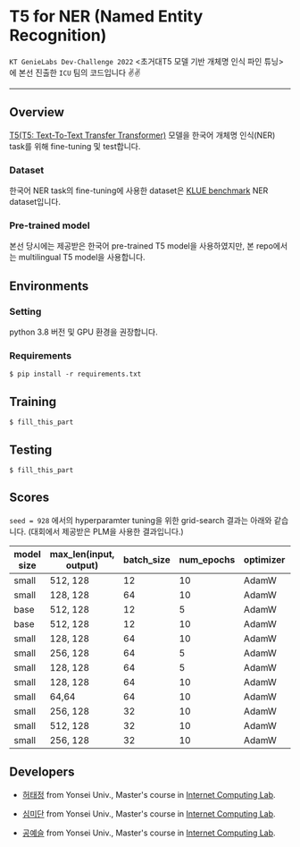 # T5 for NER (Named Entity Recognition)

`KT GenieLabs Dev-Challenge 2022` <초거대T5 모델 기반 개체명 인식 파인 튜닝>에 본선 진출한 `ICU` 팀의 코드입니다 ✌✌

---------------------------------------

## Overview

[T5(T5: Text-To-Text Transfer Transformer)](https://github.com/google-research/text-to-text-transfer-transformer) 모델을 한국어 개체명 인식(NER) task를 위해 fine-tuning 및 test합니다. 

### Dataset 

한국어 NER task의 fine-tuning에 사용한 dataset은 [KLUE benchmark](https://github.com/KLUE-benchmark/KLUE) NER dataset입니다. 

### Pre-trained model 

본선 당시에는 제공받은 한국어 pre-trained T5 model을 사용하였지만, 본 repo에서는 multilingual T5 model을 사용합니다. 


## Environments

### Setting 

python 3.8 버전 및 GPU 환경을 권장합니다. 

### Requirements 

```
$ pip install -r requirements.txt
```

## Training 

```
$ fill_this_part
```


## Testing 

```
$ fill_this_part
```

## Scores 

`seed = 928` 에서의 hyperparamter tuning을 위한 grid-search 결과는 아래와 같습니다. (대회에서 제공받은 PLM을 사용한 결과입니다.)

| model size | max_len(input, output) | batch_size | num_epochs | optimizer | learning_rate | test f1 | 
| ----------|----------| ----------|----------|----------|----------|----------|
| small | 512, 128 | 12 | 10 | AdamW | 2e-5 | 0.8663 | 
| small | 128, 128 | 64 | 10 | AdamW | 4e-5 | **0.9171** | 
| base | 512, 128 | 12 | 5 | AdamW | 2e-5 | 0.9159 | 
| base | 512, 128 | 12 | 10 | AdamW | 2e-5 | 0.9119 | 
| small | 128, 128 | 64 | 10 | AdamW | 3e-5 | 0.9107 | 
| small | 256, 128 | 64 | 5 | AdamW | 3e-5 | 0.9068 | 
| small | 128, 128 | 64 | 5 | AdamW | 4e-5 | 0.9044 | 
| small | 128, 128 | 64 | 10 | AdamW | 2e-5 | 0.9030 | 
| small | 64,64 | 64 | 10 | AdamW | 2e-5 | 0.9004 | 
| small | 256, 128 | 32 | 10 | AdamW | 2e-5 | 0.8980 | 
| small | 512, 128 | 32 | 10 | AdamW | 2e-5 | 0.8980 | 
| small | 256, 128 | 32 | 10 | AdamW | 4e-5 | 0.8971 | 


## Developers 

- [허태정](https://github.com/Aqudi) from Yonsei Univ., Master's course in [Internet Computing Lab](http://icl.yonsei.ac.kr/).

- [심미단](https://github.com/midannii) from Yonsei Univ., Master's course in [Internet Computing Lab](http://icl.yonsei.ac.kr/).

- [공예슬](https://github.com/0ys) from Yonsei Univ., Master's course in [Internet Computing Lab](http://icl.yonsei.ac.kr/).
